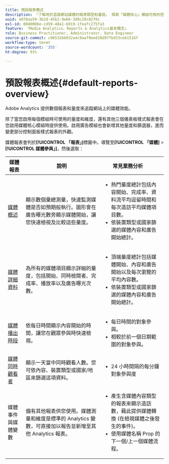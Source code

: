 ```yaml
---
title: 預設報表概述
description: 「了解用於追蹤網站媒體的報表類型和量度。 探索「媒體核心」模組可用的控制面板樣式報表。
uuid: a078aa59-3b2d-45b2-9e66-3d9c29c82f0c
exl-id: 0040006e-cd59-48a1-b019-1feafc275fa3
feature: 「Media Analytics、Reports & Analytics基本概念」
role: Business Practitioner, Administrator, Data Engineer
source-git-commit: c96532bb032a4c9aaf9eed28d97fbd33ceb1516f
workflow-type: tm+mt
source-wordcount: '355'
ht-degree: 91%

---
```


# 預設報表概述{#default-reports-overview}

Adobe Analytics 提供數個報表和量度來追蹤網站上的媒體效能。

除了當您啟用每個模組時可使用的量度和維度，還有其他三個儀表板樣式報表會在您啟用媒體核心模組時提供使用。啟用廣告模組也會新增其他量度和篩選器，進而變更部分控制面板樣式報表的外觀。

媒體報表會列於&#x200B;**[!UICONTROL 「報表」]**&#x200B;標籤中。導覽至&#x200B;**[!UICONTROL 「媒體]** > **[!UICONTROL 媒體參與」]**，然後選取：

| 媒體報表 | 說明 | 常見業務分析       |
| --- | --- | --- |
| [媒體概述](media-reports-overview.md) | 顯示數個彙總測量，快速監測媒體是否如預期般執行。圖形會在廣告曝光數旁顯示媒體開始，讓您快速檢視及比較這些量度。 | <ul> <li>熱門量度總計包括內容開始、完成率、資料流平均逗留時間和每次造訪平均媒體項目數。  </li> <li>依裝置類型或國家篩選的媒體內容和廣告開始總計。  </li> </ul> |
| [媒體詳細資料](media-reports-detail.md) | 為所有的媒體項目顯示詳細的量度，包括開始、同時檢閱者、完成率、播放率以及廣告曝光次數。 | <ul> <li>頂端量度總計包括媒體開始、內容和廣告開始以及每次瀏覽的平均內容數。  </li> <li>依裝置類型或國家篩選的媒體內容和廣告開始總計。  </li> </ul> |
| [媒體播出時段](media-reports-daypart.md) | 依每日時間顯示內容開始的時間，讓您在觀眾參與時快速檢視。 | <ul> <li>每日時間的對象參與。  </li> <li>相較於前一個日期範圍的對象參與。  </li> </ul> |
| [媒體同時觀看者](media-concurrent-viewers.md) | 顯示一天當中同時觀看人數。您可依內容、裝置類型或國家/地區來篩選這項資料。 | <ul> <li>24 小時間隔的每分鐘對象參與度  </li> </ul> |
| 媒體事件與媒體變數 | 備有其他報表供您使用。媒體測量和維度是標準的 Analytics 變數，可直接加以報告並新增至其他 Analytics 報表。 | <ul> <li>產生含媒體內容類型的報表來顯示造訪數，藉此提供媒體轉換 (在檢視媒體之後發生的事件)。  </li> <li>使用媒體名稱 Prop 的下一個/上一個媒體流程。  </li> </ul> |
